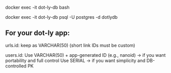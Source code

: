 docker exec -it dot-ly-db bash

docker exec -it dot-ly-db psql -U postgres -d dotlydb


## For your dot-ly app:

urls.id: keep as VARCHAR(50) (short link IDs must be custom)

users.id:
Use VARCHAR(50) + app-generated ID (e.g., nanoid) → if you want portability and full control
Use SERIAL → if you want simplicity and DB-controlled PK